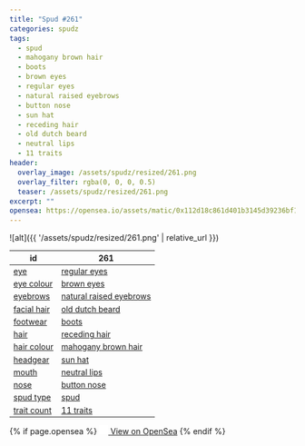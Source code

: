 ```yaml
---
title: "Spud #261"
categories: spudz
tags:
  - spud
  - mahogany brown hair
  - boots
  - brown eyes
  - regular eyes
  - natural raised eyebrows
  - button nose
  - sun hat
  - receding hair
  - old dutch beard
  - neutral lips
  - 11 traits
header:
  overlay_image: /assets/spudz/resized/261.png
  overlay_filter: rgba(0, 0, 0, 0.5)
  teaser: /assets/spudz/resized/261.png
excerpt: ""
opensea: https://opensea.io/assets/matic/0x112d18c861d401b3145d39236bf149f01e18beed/261
---
```

![alt]({{ '/assets/spudz/resized/261.png' | relative_url }})

| id | 261 |
|-|-|
| <a href="/traits/eye/#trait-type">eye</a> | <a href="/traits/eye/regular-eyes/1/#trait">regular eyes</a> |
| <a href="/traits/eye-colour/#trait-type">eye colour</a> | <a href="/traits/eye-colour/brown-eyes/1/#trait">brown eyes</a> |
| <a href="/traits/eyebrows/#trait-type">eyebrows</a> | <a href="/traits/eyebrows/natural-raised-eyebrows/1/#trait">natural raised eyebrows</a> |
| <a href="/traits/facial-hair/#trait-type">facial hair</a> | <a href="/traits/facial-hair/old-dutch-beard/1/#trait">old dutch beard</a> |
| <a href="/traits/footwear/#trait-type">footwear</a> | <a href="/traits/footwear/boots/1/#trait">boots</a> |
| <a href="/traits/hair/#trait-type">hair</a> | <a href="/traits/hair/receding-hair/1/#trait">receding hair</a> |
| <a href="/traits/hair-colour/#trait-type">hair colour</a> | <a href="/traits/hair-colour/mahogany-brown-hair/1/#trait">mahogany brown hair</a> |
| <a href="/traits/headgear/#trait-type">headgear</a> | <a href="/traits/headgear/sun-hat/1/#trait">sun hat</a> |
| <a href="/traits/mouth/#trait-type">mouth</a> | <a href="/traits/mouth/neutral-lips/1/#trait">neutral lips</a> |
| <a href="/traits/nose/#trait-type">nose</a> | <a href="/traits/nose/button-nose/1/#trait">button nose</a> |
| <a href="/traits/spud-type/#trait-type">spud type</a> | <a href="/traits/spud-type/spud/1/#trait">spud</a> |
| <a href="/traits/trait-count/#trait-type">trait count</a> | <a href="/traits/trait-count/11-traits/1/#trait">11 traits</a> |

{% if page.opensea %}
<a href="{{page.opensea}}" class="btn btn--info" onclick="window.open(this.href, '_blank'); return false;"><img src="/assets/images/opensea.svg" width="16px"><span>  View on OpenSea</span></a>
{% endif %}
